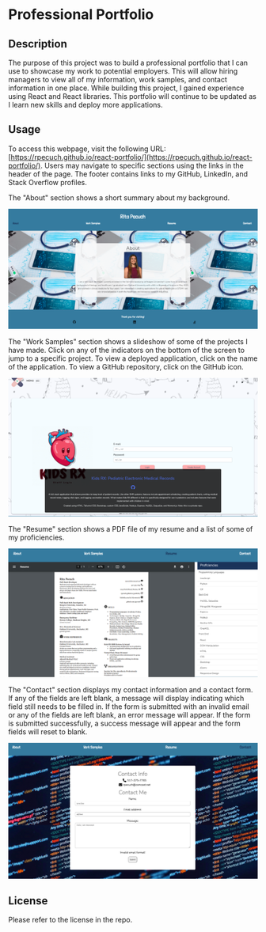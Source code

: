 # Professional Portfolio

## Description

The purpose of this project was to build a professional portfolio that I can use to showcase my work to potential employers. This will allow hiring managers to view all of my information, work samples, and contact information in one place. While building this project, I gained experience using React and React libraries. This portfolio will continue to be updated as I learn new skills and deploy more applications.

## Usage

To access this webpage, visit the following URL: [https://rpecuch.github.io/react-portfolio/](https://rpecuch.github.io/react-portfolio/). Users may navigate to specific sections using the links in the header of the page. The footer contains links to my GitHub, LinkedIn, and Stack Overflow profiles.

The "About" section shows a short summary about my background.

![about section of website](./readme/about-page.png)

The "Work Samples" section shows a slideshow of some of the projects I have made. Click on any of the indicators on the bottom of the screen to jump to a specific project. To view a deployed application, click on the name of the application. To view a GitHub repository, click on the GitHub icon.

![work samples section of website](./readme/work-page.png)

The "Resume" section shows a PDF file of my resume and a list of some of my proficiencies.

![resume section of website](./readme/resume-page.png)

The "Contact" section displays my contact information and a contact form. If any of the fields are left blank, a message will display indicating which field still needs to be filled in. If the form is submitted with an invalid email or any of the fields are left blank, an error message will appear. If the form is submitted successfully, a success message will appear and the form fields will reset to blank.

![contact section of website](./readme/contact-page.png)

## License

Please refer to the license in the repo.
